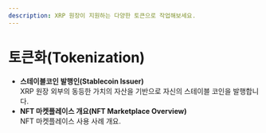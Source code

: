 ```yaml
---
description: XRP 원장이 지원하는 다양한 토큰으로 작업해보세요.
---
```


# 토큰화(Tokenization)

* **스테이블코인 발행인(Stablecoin Issuer)**\
  XRP 원장 외부의 동등한 가치의 자산을 기반으로 자신의 스테이블 코인을 발행합니다.
* **NFT 마켓플레이스 개요(NFT Marketplace Overview)**\
  NFT 마켓플레이스 사용 사례 개요.

